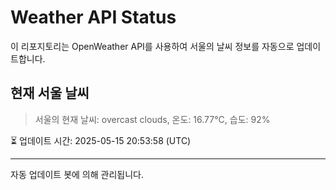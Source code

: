 
# Weather API Status

이 리포지토리는 OpenWeather API를 사용하여 서울의 날씨 정보를 자동으로 업데이트합니다.

## 현재 서울 날씨
> 서울의 현재 날씨: overcast clouds, 온도: 16.77°C, 습도: 92%

⏳ 업데이트 시간: 2025-05-15 20:53:58 (UTC)

---
자동 업데이트 봇에 의해 관리됩니다.
